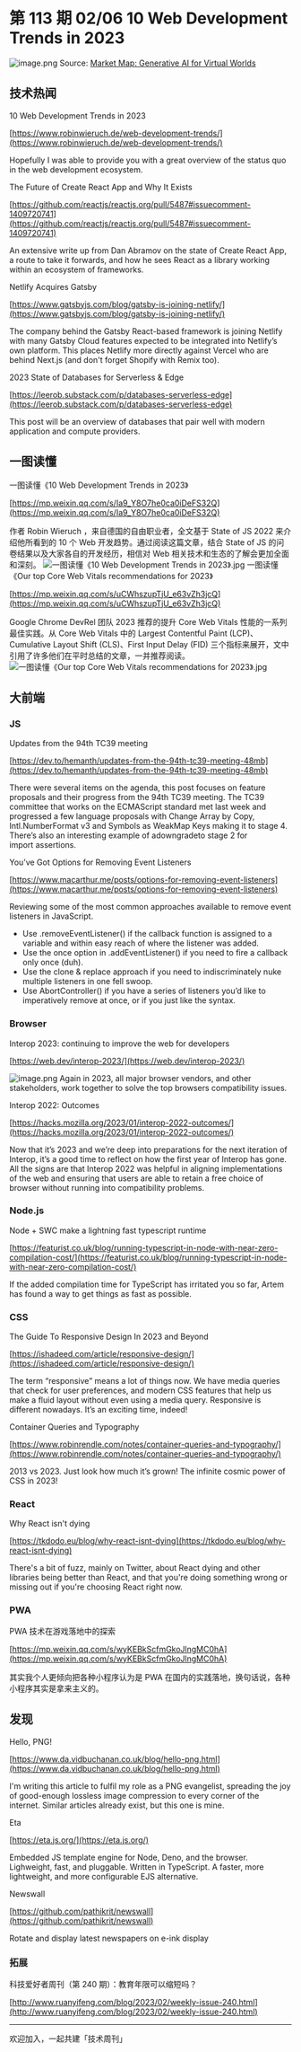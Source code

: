 # 第 113 期 02/06 10 Web Development Trends in 2023

![image.png](https://cdn.staticaly.com/gh/luckybai/static@main/weekly/image-(6).6tespvdmn680.webp)
Source: [Market Map: Generative AI for Virtual Worlds](https://medium.com/building-the-metaverse/market-map-generative-ai-for-virtual-worlds-efde3984e538)

## 技术热闻
10 Web Development Trends in 2023

[https://www.robinwieruch.de/web-development-trends/](https://www.robinwieruch.de/web-development-trends/)

Hopefully I was able to provide you with a great overview of the status quo in the web development ecosystem.

The Future of Create React App and Why It Exists

[https://github.com/reactjs/reactjs.org/pull/5487#issuecomment-1409720741](https://github.com/reactjs/reactjs.org/pull/5487#issuecomment-1409720741)

An extensive write up from Dan Abramov on the state of Create React App, a route to take it forwards, and how he sees React as a library working within an ecosystem of frameworks.

Netlify Acquires Gatsby

[https://www.gatsbyjs.com/blog/gatsby-is-joining-netlify/](https://www.gatsbyjs.com/blog/gatsby-is-joining-netlify/)

The company behind the Gatsby React-based framework is joining Netlify with many Gatsby Cloud features expected to be integrated into Netlify’s own platform. This places Netlify more directly against Vercel who are behind Next.js (and don't forget Shopify with Remix too).

2023 State of Databases for Serverless & Edge

[https://leerob.substack.com/p/databases-serverless-edge](https://leerob.substack.com/p/databases-serverless-edge)

This post will be an overview of databases that pair well with modern application and compute providers.
## 一图读懂
一图读懂《10 Web Development Trends in 2023》

[https://mp.weixin.qq.com/s/Ia9_Y8O7he0ca0iDeFS32Q](https://mp.weixin.qq.com/s/Ia9_Y8O7he0ca0iDeFS32Q)

作者 Robin Wieruch ，来自德国的自由职业者，全文基于 State of JS 2022 来介绍他所看到的 10 个 Web 开发趋势。通过阅读这篇文章，结合 State of JS 的问卷结果以及大家各自的开发经历，相信对 Web 相关技术和生态的了解会更加全面和深刻。
![一图读懂《10 Web Development Trends in 2023》.jpg](https://cdn.staticaly.com/gh/luckybai/static@main/weekly/web_trends_2023.796qklhl4eo0.jpg)
一图读懂《Our top Core Web Vitals recommendations for 2023》

[https://mp.weixin.qq.com/s/uCWhszupTjU_e63vZh3jcQ](https://mp.weixin.qq.com/s/uCWhszupTjU_e63vZh3jcQ)

Google Chrome DevRel 团队 2023 推荐的提升 Core Web Vitals 性能的一系列最佳实践。从 Core Web Vitals 中的 Largest Contentful Paint (LCP)、Cumulative Layout Shift (CLS)、First Input Delay (FID) 三个指标来展开，文中引用了许多他们在平时总结的文章，一并推荐阅读。
![一图读懂《Our top Core Web Vitals recommendations for 2023》.jpg](https://cdn.staticaly.com/gh/luckybai/static@main/weekly/cwv2023.9puxe70ol8w.jpg)
## 大前端
### JS
Updates from the 94th TC39 meeting

[https://dev.to/hemanth/updates-from-the-94th-tc39-meeting-48mb](https://dev.to/hemanth/updates-from-the-94th-tc39-meeting-48mb)

There were several items on the agenda, this post focuses on feature proposals and their progress from the 94th TC39 meeting. The TC39 committee that works on the ECMAScript standard met last week and progressed a few language proposals with Change Array by Copy, Intl.NumberFormat v3 and Symbols as WeakMap Keys making it to stage 4. There’s also an interesting example of adowngradeto stage 2 for import assertions.

You’ve Got Options for Removing Event Listeners

[https://www.macarthur.me/posts/options-for-removing-event-listeners](https://www.macarthur.me/posts/options-for-removing-event-listeners)

Reviewing some of the most common approaches available to remove event listeners in JavaScript.

- Use .removeEventListener() if the callback function is assigned to a variable and within easy reach of where the listener was added.
- Use the once option in .addEventListener() if you need to fire a callback only once (duh).
- Use the clone & replace approach if you need to indiscriminately nuke multiple listeners in one fell swoop.
- Use AbortController() if you have a series of listeners you’d like to imperatively remove at once, or if you just like the syntax.
### Browser
Interop 2023: continuing to improve the web for developers

[https://web.dev/interop-2023/](https://web.dev/interop-2023/)

![image.png](https://cdn.staticaly.com/gh/luckybai/static@main/weekly/image-(7).18frehf29880.webp)
Again in 2023, all major browser vendors, and other stakeholders, work together to solve the top browsers compatibility issues.

Interop 2022: Outcomes

[https://hacks.mozilla.org/2023/01/interop-2022-outcomes/](https://hacks.mozilla.org/2023/01/interop-2022-outcomes/)

Now that it’s 2023 and we’re deep into preparations for the next iteration of Interop, it’s a good time to reflect on how the first year of Interop has gone. All the signs are that Interop 2022 was helpful in aligning implementations of the web and ensuring that users are able to retain a free choice of browser without running into compatibility problems.
### Node.js
Node + SWC make a lightning fast typescript runtime

[https://featurist.co.uk/blog/running-typescript-in-node-with-near-zero-compilation-cost/](https://featurist.co.uk/blog/running-typescript-in-node-with-near-zero-compilation-cost/)

If the added compilation time for TypeScript has irritated you so far, Artem has found a way to get things as fast as possible.
### CSS
The Guide To Responsive Design In 2023 and Beyond

[https://ishadeed.com/article/responsive-design/](https://ishadeed.com/article/responsive-design/)

The term “responsive” means a lot of things now. We have media queries that check for user preferences, and modern CSS features that help us make a fluid layout without even using a media query. Responsive is different nowadays. It’s an exciting time, indeed!

Container Queries and Typography

[https://www.robinrendle.com/notes/container-queries-and-typography/](https://www.robinrendle.com/notes/container-queries-and-typography/)

2013 vs 2023. Just look how much it’s grown! The infinite cosmic power of CSS in 2023!
### React
Why React isn't dying

[https://tkdodo.eu/blog/why-react-isnt-dying](https://tkdodo.eu/blog/why-react-isnt-dying)

There's a bit of fuzz, mainly on Twitter, about React dying and other libraries being better than React, and that you're doing something wrong or missing out if you're choosing React right now.
### PWA
PWA 技术在游戏落地中的探索

[https://mp.weixin.qq.com/s/wyKEBkScfmGkoJlngMC0hA](https://mp.weixin.qq.com/s/wyKEBkScfmGkoJlngMC0hA)

其实我个人更倾向把各种小程序认为是 PWA 在国内的实践落地，换句话说，各种小程序其实是拿来主义的。
## 发现
Hello, PNG!

[https://www.da.vidbuchanan.co.uk/blog/hello-png.html](https://www.da.vidbuchanan.co.uk/blog/hello-png.html)

I'm writing this article to fulfil my role as a PNG evangelist, spreading the joy of good-enough lossless image compression to every corner of the internet. Similar articles already exist, but this one is mine.

Eta

[https://eta.js.org/](https://eta.js.org/)

Embedded JS template engine for Node, Deno, and the browser. Lighweight, fast, and pluggable. Written in TypeScript. A faster, more lightweight, and more configurable EJS alternative.

Newswall

[https://github.com/pathikrit/newswall](https://github.com/pathikrit/newswall)

Rotate and display latest newspapers on e-ink display
### 拓展
科技爱好者周刊（第 240 期）：教育年限可以缩短吗？

[http://www.ruanyifeng.com/blog/2023/02/weekly-issue-240.html](http://www.ruanyifeng.com/blog/2023/02/weekly-issue-240.html)


---

欢迎加入，一起共建「技术周刊」

